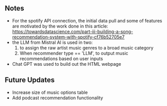 ## Notes
- For the spotify API connection, the initial data pull and some of features are motivated by the work done in this article: https://towardsdatascience.com/part-iii-building-a-song-recommendation-system-with-spotify-cf76b52705e7
- the LLM from Mistral AI is used in two:
  1. to assign the raw artist music genres to a broad music category
  2. When recommender type == 'LLM', to output music recommendations based on user inputs
- Chat GPT was used to build out the HTML webpage

## Future Updates
- Increase size of music options table
- Add podcast recommendation functionality 
   

